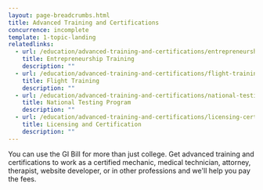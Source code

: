 ```yaml
---
layout: page-breadcrumbs.html
title: Advanced Training and Certifications
concurrence: incomplete
template: 1-topic-landing
relatedlinks:
  - url: /education/advanced-training-and-certifications/entrepreneurship-training
    title: Entrepreneurship Training
    description: ""
  - url: /education/advanced-training-and-certifications/flight-training
    title: Flight Training
    description: ""
  - url: /education/advanced-training-and-certifications/national-testing-program
    title: National Testing Program
    description: ""
  - url: /education/advanced-training-and-certifications/licensing-certification
    title: Licensing and Certification
    description: ""
---
```



You can use the GI Bill for more than just college. Get advanced training and certifications to work as a certified mechanic, medical technician, attorney, therapist, website developer, or in other professions and we'll help you pay the fees.   
